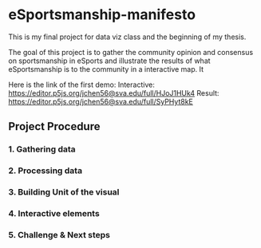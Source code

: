 # eSportsmanship-manifesto
This is my final project for data viz class and the beginning of my thesis.

The goal of this project is to gather the community opinion and consensus on sportsmanship in eSports and illustrate the results of what eSportsmanship is to the community in a interactive map. It 

Here is the link of the first demo:
Interactive: https://editor.p5js.org/jchen56@sva.edu/full/HJoJ1HUk4 
Result: https://editor.p5js.org/jchen56@sva.edu/full/SyPHyt8kE

## Project Procedure
### 1. Gathering data

### 2. Processing data

### 3. Building Unit of the visual

### 4. Interactive elements

### 5. Challenge & Next steps
